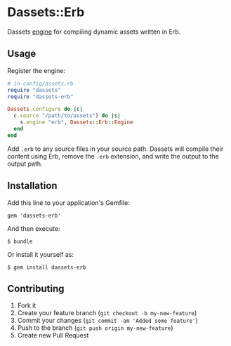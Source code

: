 # Dassets::Erb

Dassets [engine](https://github.com/redding/dassets#compiling) for compiling dynamic assets written in Erb.

## Usage

Register the engine:

```ruby
# in config/assets.rb
require "dassets"
require "dassets-erb"

Dassets.configure do |c|
  c.source "/path/to/assets") do |s|
    s.engine "erb", Dassets::Erb::Engine
  end
end
```

Add `.erb` to any source files in your source path.  Dassets will compile their content using Erb, remove the `.erb` extension, and write the output to the output path.

## Installation

Add this line to your application's Gemfile:

    gem 'dassets-erb'

And then execute:

    $ bundle

Or install it yourself as:

    $ gem install dassets-erb

## Contributing

1. Fork it
2. Create your feature branch (`git checkout -b my-new-feature`)
3. Commit your changes (`git commit -am 'Added some feature'`)
4. Push to the branch (`git push origin my-new-feature`)
5. Create new Pull Request
